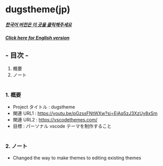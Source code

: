 # dugstheme(jp)

##### [한국어 버전은 이 곳을 클릭해주세요](README.md)

##### [Click here for English version](README_EN.md)

## - 目次 -

1. 概要
2. ノート
   </br>
   </br>

### 1. 概要

- Project タイトル : dugstheme
- 関連 URL1 : https://youtu.be/pGzssFNtWXw?si=EjAq5zJ3XzUy8xSm
- 関連 URL2 : https://vscodethemes.com/
- 目標 : パーソナル vscode テーマを制作すること
  </br>
  </br>

### 2. ノート

- Changed the way to make themes to editing existing themes

